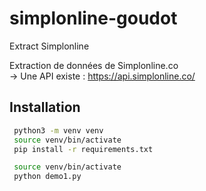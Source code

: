 # simplonline-goudot
Extract Simplonline

Extraction de données de Simplonline.co  
-> Une API existe : https://api.simplonline.co/  

## Installation
```bash
 python3 -m venv venv
 source venv/bin/activate
 pip install -r requirements.txt
```
```bash
 source venv/bin/activate
 python demo1.py
```